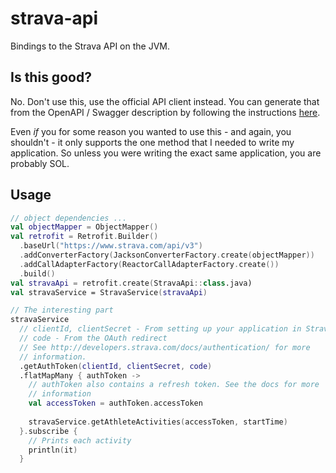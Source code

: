 # strava-api

Bindings to the Strava API on the JVM.

## Is this good?

No. Don't use this, use the official API client instead. You 
can generate that from the OpenAPI / Swagger description by following 
the instructions [here](https://developers.strava.com/docs/#client-code).

Even *if* you for some reason you wanted to use this - and again, you 
shouldn't - it only supports the one method that I needed to write my 
application. So unless you were writing the exact same application, you 
are probably SOL.

## Usage

```kotlin
// object dependencies ...
val objectMapper = ObjectMapper()
val retrofit = Retrofit.Builder()
  .baseUrl("https://www.strava.com/api/v3")
  .addConverterFactory(JacksonConverterFactory.create(objectMapper))
  .addCallAdapterFactory(ReactorCallAdapterFactory.create())
  .build()
val stravaApi = retrofit.create(StravaApi::class.java)
val stravaService = StravaService(stravaApi)

// The interesting part
stravaService
  // clientId, clientSecret - From setting up your application in Strava
  // code - From the OAuth redirect
  // See http://developers.strava.com/docs/authentication/ for more 
  // information.
  .getAuthToken(clientId, clientSecret, code)
  .flatMapMany { authToken -> 
    // authToken also contains a refresh token. See the docs for more 
    // information
    val accessToken = authToken.accessToken
    
    stravaService.getAthleteActivities(accessToken, startTime)
  }.subscribe { 
    // Prints each activity
    println(it)
  }
```

